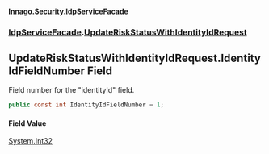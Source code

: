 #### [Innago\.Security\.IdpServiceFacade](../../index.md 'index')
### [IdpServiceFacade](../index.md 'IdpServiceFacade').[UpdateRiskStatusWithIdentityIdRequest](index.md 'IdpServiceFacade\.UpdateRiskStatusWithIdentityIdRequest')

## UpdateRiskStatusWithIdentityIdRequest\.IdentityIdFieldNumber Field

Field number for the "identityId" field\.

```csharp
public const int IdentityIdFieldNumber = 1;
```

#### Field Value
[System\.Int32](https://learn.microsoft.com/en-us/dotnet/api/system.int32 'System\.Int32')